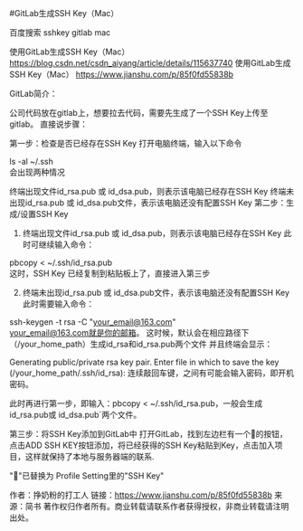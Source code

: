  #GitLab生成SSH Key（Mac）

百度搜索
sshkey gitlab mac

使用GitLab生成SSH Key（Mac）
https://blog.csdn.net/csdn_aiyang/article/details/115637740
使用GitLab生成SSH Key（Mac）
https://www.jianshu.com/p/85f0fd55838b

GitLab简介：

公司代码放在gitlab上，想要拉去代码，需要先生成了一个SSH Key上传至gitlab。
直接说步骤：

第一步：检查是否已经存在SSH Key
打开电脑终端，输入以下命令

ls -al ~/.ssh  
会出现两种情况

终端出现文件id_rsa.pub 或 id_dsa.pub，则表示该电脑已经存在SSH Key
终端未出现id_rsa.pub 或 id_dsa.pub文件，表示该电脑还没有配置SSH Key
第二步：生成/设置SSH Key
1. 终端出现文件id_rsa.pub 或 id_dsa.pub，则表示该电脑已经存在SSH Key
此时可继续输入命令：

pbcopy < ~/.ssh/id_rsa.pub     
这时，SSH Key 已经复制到粘贴板上了，直接进入第三步

2. 终端未出现id_rsa.pub 或 id_dsa.pub文件，表示该电脑还没有配置SSH Key
此时需要输入命令：

ssh-keygen -t rsa -C "your_email@163.com"       
your_email@163.com就是你的邮箱。
这时候，默认会在相应路径下（/your_home_path）生成id_rsa和id_rsa.pub两个文件
并且终端会显示：

Generating public/private rsa key pair.
Enter file in which to save the key (/your_home_path/.ssh/id_rsa): 
连续敲回车键，之间有可能会输入密码，即开机密码。

此时再进行第一步，即输入：pbcopy < ~/.ssh/id_rsa.pub，一般会生成id_rsa.pub或 id_dsa.pub`两个文件。

第三步：将SSH Key添加到GitLab中
打开GitLab，找到左边栏有一个🔑的按钮，点击ADD SSH KEY按钮添加，将已经获得的SSH Key粘贴到Key，点击加入项目，这样就保持了本地与服务器端的联系.

"🔑"已替换为 Profile Setting里的"SSH Key"

作者：挣奶粉的打工人
链接：https://www.jianshu.com/p/85f0fd55838b
来源：简书
著作权归作者所有。商业转载请联系作者获得授权，非商业转载请注明出处。



 

